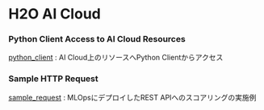 # H2O AI Cloud

### Python Client Access to AI Cloud Resources
[python_client](python_client) : AI Cloud上のリソースへPython Clientからアクセス

### Sample HTTP Request
[sample_request](sample_request) : MLOpsにデプロイしたREST APIへのスコアリングの実施例
